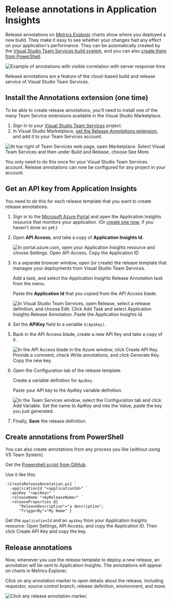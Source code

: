 <properties
    pageTitle="Release annotations for Application Insights | Microsoft Azure"
    description="Add deployment or build markers to your metrics explorer charts in Application Insights."
    services="application-insights"
    documentationCenter=".net"
    authors="alancameronwills"
    manager="douge"/>

<tags
    ms.service="application-insights"
    ms.workload="tbd"
    ms.tgt_pltfrm="ibiza"
    ms.devlang="na"
    ms.topic="article"
    ms.date="06/28/2016"
    ms.author="awills"/>

# <a name="release-annotations-in-application-insights"></a>Release annotations in Application Insights

Release annotations on [Metrics Explorer](app-insights-metrics-explorer.md) charts show where you deployed a new build. They make it easy to see whether your changes had any effect on your application's performance. They can be automatically created by the [Visual Studio Team Services build system](https://www.visualstudio.com/en-us/get-started/build/build-your-app-vs), and you can also [create them from PowerShell](#create-annotations-from-powershell).

![Example of annotations with visible correlation with server response time](./media/app-insights-annotations/00.png)

Release annotations are a feature of the cloud-based build and release service of Visual Studio Team Services. 

## <a name="install-the-annotations-extension-one-time"></a>Install the Annotations extension (one time)

To be able to create release annotations, you'll need to install one of the many Team Service extensions available in the Visual Studio Marketplace.

1. Sign in to your [Visual Studio Team Services](https://www.visualstudio.com/en-us/get-started/setup/sign-up-for-visual-studio-online) project.
2. In Visual Studio Marketplace, [get the Release Annotations extension](https://marketplace.visualstudio.com/items/ms-appinsights.appinsightsreleaseannotations), and add it to your Team Services account.

![At top right of Team Services web page, open Marketplace. Select Visual Team Services and then under Build and Release, choose See More.](./media/app-insights-annotations/10.png)

You only need to do this once for your Visual Studio Team Services account. Release annotations can now be configured for any project in your account. 

## <a name="get-an-api-key-from-application-insights"></a>Get an API key from Application Insights

You need to do this for each release template that you want to create release annotations.


1. Sign in to the [Microsoft Azure Portal](https://portal.azure.com) and open the Application Insights resource that monitors your application. (Or [create one now](app-insights-overview.md), if you haven't done so yet.)
2. Open **API Access**, and take a copy of **Application Insights Id**.

    ![In portal.azure.com, open your Application Insights resource and choose Settings. Open API Access. Copy the Application ID](./media/app-insights-annotations/20.png)

2. In a separate browser window, open (or create) the release template that manages your deployments from Visual Studio Team Services. 

    Add a task, and select the Application Insights Release Annotation task from the menu.

    Paste the **Application Id** that you copied from the API Access blade.

    ![In Visual Studio Team Services, open Release, select a release definition, and choose Edit. Click Add Task and select Application Insights Release Annotation. Paste the Application Insights Id.](./media/app-insights-annotations/30.png)

3. Set the **APIKey** field to a variable `$(ApiKey)`.

4. Back in the API Access blade, create a new API Key and take a copy of it.

    ![In the API Access blade in the Azure window, click Create API Key. Provide a comment, check Write annotations, and click Generate Key. Copy the new key.](./media/app-insights-annotations/40.png)

4. Open the Configuration tab of the release template.

    Create a variable definition for `ApiKey`.

    Paste your API key to the ApiKey variable definition.

    ![In the Team Services window, select the Configuration tab and click Add Variable. Set the name to ApiKey and into the Value, paste the key you just generated.](./media/app-insights-annotations/50.png)


5. Finally, **Save** the release definition.

## <a name="create-annotations-from-powershell"></a>Create annotations from PowerShell

You can also create annotations from any process you like (without using VS Team System). 

Get the [Powershell script from GitHub](https://github.com/Microsoft/ApplicationInsights-Home/blob/master/API/CreateReleaseAnnotation.ps1).

Use it like this:

    .\CreateReleaseAnnotation.ps1 `
      -applicationId "<applicationId>" `
      -apiKey "<apiKey>" `
      -releaseName "<myReleaseName>" `
      -releaseProperties @{
          "ReleaseDescription"="a description";
          "TriggerBy"="My Name" }

Get the `applicationId` and an `apiKey` from your Application Insights resource: Open Settings, API Access, and copy the Application ID. Then click Create API Key and copy the key. 

## <a name="release-annotations"></a>Release annotations

Now, whenever you use the release template to deploy a new release, an annotation will be sent to Application Insights. The annotations will appear on charts in Metrics Explorer.

Click on any annotation marker to open details about the release, including requestor, source control branch, release definition, environment, and more.


![Click any release annotation marker.](./media/app-insights-annotations/60.png)
